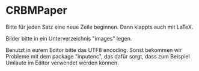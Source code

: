 CRBMPaper
=========

Bitte für jeden Satz eine neue Zeile beginnen. Dann klappts auch mit LaTeX.

Bilder bitte in ein Unterverzeichnis "images" legen.

Benutzt in eurem Editor bitte das UTF8 encoding. Sonst bekommen wir Probleme mit dem package "inputenc", das dafür sorgt, dass zum Beispiel Umlaute im Editor verwendet werden können.
